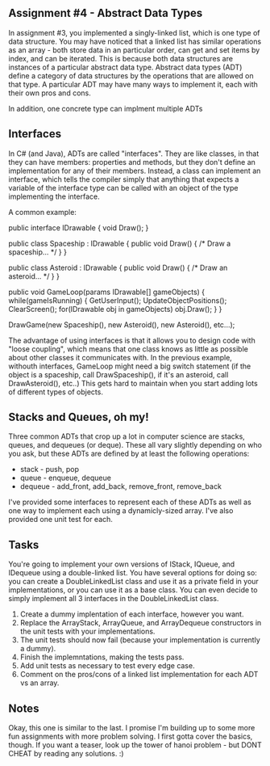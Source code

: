 Assignment #4 - Abstract Data Types
-----------------------------------

In assignment #3, you implemented a singly-linked list, which is one type of data structure.  You may have
noticed that a linked list has similar operations as an array - both store data in an particular order, can
get and set items by index, and can be iterated.  This is because both data structures are instances of a
particular abstract data type.  Abstract data types (ADT) define a category of data structures by the operations that
are allowed on that type.  A particular ADT may have many ways to implement it, each with their own pros and cons.

In addition, one concrete type can implment multiple ADTs

Interfaces
----------

In C# (and Java), ADTs are called "interfaces".  They are like classes, in that they can have members: properties
and methods, but they don't define an implementation for any of their members.  Instead, a class can implement an
interface, which tells the compiler simply that anything that expects a variable of the interface type can be called
with an object of the type implementing the interface.

A common example:

  public interface IDrawable
  {
    void Draw();
  }
  
  public class Spaceship : IDrawable
  {
    public void Draw() { /* Draw a spaceship... */ }
  }
  
  public class Asteroid : IDrawable
  {
    public void Draw() { /* Draw an asteroid... */ }
  }
  
  public void GameLoop(params IDrawable[] gameObjects)
  {
    while(gameIsRunning)
    {
      GetUserInput();
      UpdateObjectPositions();
      ClearScreen();
      for(IDrawable obj in gameObjects)
        obj.Draw();
    }
  }
  
  DrawGame(new Spaceship(), new Asteroid(), new Asteroid(), etc...);
  
The advantage of using interfaces is that it allows you to design code with "loose coupling", which means that one
class knows as little as possible about other classes it communicates with.  In the previous example, withouth 
interfaces, GameLoop might need a big switch statement (if the object is a spaceship, call DrawSpaceship(), if it's
an asteroid, call DrawAsteroid(), etc..)  This gets hard to maintain when you start adding lots of different types
of objects.
  
Stacks and Queues, oh my!
-------------------------

Three common ADTs that crop up a lot in computer science are stacks, queues, and dequeues (or deque).  These all vary
slightly depending on who you ask, but these ADTs are defined by at least the following operations:

* stack - push, pop
* queue - enqueue, dequeue
* dequeue - add_front, add_back, remove_front, remove_back

I've provided some interfaces to represent each of these ADTs as well as one way to implement each using a 
dynamicly-sized array.  I've also provided one unit test for each.

Tasks
-----

You're going to implement your own versions of IStack, IQueue, and IDequeue using a double-linked list.  You have
several options for doing so: you can create a DoubleLinkedList class and use it as a private field in your
implementations, or you can use it as a base class.  You can even decide to simply implement all 3 interfaces in the DoubleLinkedList
class.

1.  Create a dummy implentation of each interface, however you want.
2.  Replace the ArrayStack, ArrayQueue, and ArrayDequeue constructors in the unit tests with your implementations.
3.  The unit tests should now fail (because your implementation is currently a dummy).
4.  Finish the implemntations, making the tests pass.
5.  Add unit tests as necessary to test every edge case.
6.  Comment on the pros/cons of a linked list implementation for each ADT vs an array.

Notes
-----
Okay, this one is similar to the last.  I promise I'm building up to some more fun assignments with more problem
solving.  I first gotta cover the basics, though.  If you want a teaser, look up the tower of hanoi problem - but
DONT CHEAT by reading any solutions. :)

